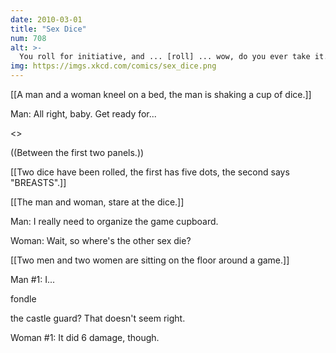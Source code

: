 ```yaml
---
date: 2010-03-01
title: "Sex Dice"
num: 708
alt: >-
  You roll for initiative, and ... [roll] ... wow, do you ever take it.
img: https://imgs.xkcd.com/comics/sex_dice.png
---
```

[[A man and a woman kneel on a bed, the man is shaking a cup of dice.]]

Man: All right, baby. Get ready for...

<<Shake shake shake roll>>

((Between the first two panels.))

[[Two dice have been rolled, the first has five dots, the second says "BREASTS".]]

[[The man and woman, stare at the dice.]]

Man: I really need to organize the game cupboard.

Woman: Wait, so where's the other sex die?

[[Two men and two women are sitting on the floor around a game.]]

Man #1: I... 

fondle

 the castle guard? That doesn't seem right.

Woman #1: It did 6 damage, though.


